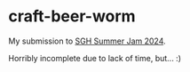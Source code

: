 # craft-beer-worm

My submission to [SGH Summer Jam 2024](https://itch.io/jam/sgh-kesjami-2024).

Horribly incomplete due to lack of time, but... :)

